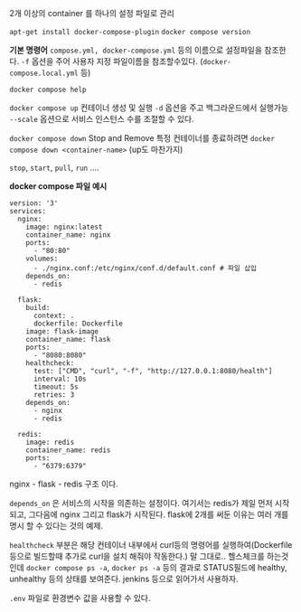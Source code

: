 
2개 이상의 container 를 하나의 설정 파일로 관리

`apt-get install docker-compose-plugin`
`docker compose version`

**기본 명령어**
`compose.yml, docker-compose.yml` 등의 이름으로 설정파일을 참조한다.
`-f` 옵션을 주어 사용자 지정 파일이름을 참조할수있다. (`docker-compose.local.yml` 등)

`docker compose help`

`docker compose up` 컨테이너 생성 및 실행
`-d` 옵션을 주고 백그라운드에서 실행가능
`--scale` 옵션으로 서비스 인스턴스 수를 조절할 수 있다.

`docker compose down` Stop and Remove
특정 컨테이너를 종료하려면 `docker compose down <container-name>` (up도 마찬가지)

`stop`, `start`, `pull`, `run` ....


**docker compose 파일 예시**
```
version: '3'
services:
  nginx:
    image: nginx:latest
    container_name: nginx
    ports:
      - "80:80"
    volumes:
      - ./nginx.conf:/etc/nginx/conf.d/default.conf # 파일 삽입
    depends_on:
      - redis

  flask:
    build:
      context: .
      dockerfile: Dockerfile
    image: flask-image
    container_name: flask
    ports:
      - "8080:8080"
    healthcheck:
      test: ["CMD", "curl", "-f", "http://127.0.0.1:8080/health"]
      interval: 10s
      timeout: 5s
      retries: 3
    depends_on:
      - nginx
      - redis

  redis:
    image: redis
    container_name: redis
    ports:
      - "6379:6379"
```
nginx - flask - redis 구조 이다.

`depends_on` 은 서비스의 시작을 의존하는 설정이다.
여기서는 redis가 제일 먼저 시작되고, 그다음에 nginx 그리고 flask가 시작된다. flask에 2개를 써둔 이유는 여러 개를 명시 할 수 있다는 것의 예제.

`healthcheck` 부분은 해당 컨테이너 내부에서 curl등의 명령어를 실행하여(Dockerfile등으로 빌드할때 추가로 curl을 설치 해줘야 작동한다.) 말 그대로.. 헬스체크를 하는것인데
`docker compose ps -a`, `docker ps -a` 등의 결과로 STATUS필드에 healthy, unhealthy 등의 상태를 보여준다.
jenkins 등으로 읽어가서 사용하자.


`.env` 파일로 환경변수 값을 사용할 수 있다.
